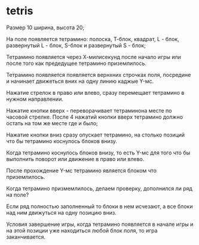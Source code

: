 ﻿# tetris

Размер 10 ширина, высота 20;

На поле появляется тетрамино: полоска, Т-блок, квадрат, L - блок, развернутый L - блок, S-блок и развернутый S - блок;

Тетрамино появляется через Х-милисекунд после начало игры или после того как предедущее тетрамино приземлилось. 

Тетрамино появляется появляется вернхних строчках поля, посредине и начинает движеться вних на одну линию каджые Y-мс.

Нажатие стрелок в право или влево, сразу перемещает тетрамино в нужном направлении. 

Нажатие кнопки вверх - переворачивает тетраминона месте по часовой стрелке. После 4 нажатий кнопки вверх тетрамино должно остать на том же месте где и было;

Нажатие кнопки вниз сразу опускает тетрамино, на столько позиций что бы тетрамино коснулось блоков внизу. 

Когда тетрамино коснулось блоков внизу, то есть Y-мс для того что бы выполнить поворот или движение в право или влево.

После прохождение Y-мс тетрамино является блоком что приземлилось.

Когда тетрамино призмемлилось, делаем проверку, дополнился ли ряд на поле?

Если ряд полностью заполненный то блоки в нем исчезают, а все блоки над ним движуться на одну позицию вниз.

Условия завершение игры, когда тетрамино появляется в начале игры и на этой позиции уже находиться любой блок поля, то игра заканчивается.

